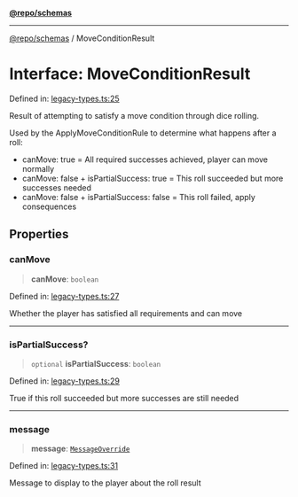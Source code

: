 [**@repo/schemas**](../README.md)

---

[@repo/schemas](../README.md) / MoveConditionResult

# Interface: MoveConditionResult

Defined in: [legacy-types.ts:25](https://github.com/alexqguo/drinking-board-game-v3/blob/15932662279983c0f0b2a6fa59ef653227975f0d/packages/schemas/src/legacy-types.ts#L25)

Result of attempting to satisfy a move condition through dice rolling.

Used by the ApplyMoveConditionRule to determine what happens after a roll:

- canMove: true = All required successes achieved, player can move normally
- canMove: false + isPartialSuccess: true = This roll succeeded but more successes needed
- canMove: false + isPartialSuccess: false = This roll failed, apply consequences

## Properties

### canMove

> **canMove**: `boolean`

Defined in: [legacy-types.ts:27](https://github.com/alexqguo/drinking-board-game-v3/blob/15932662279983c0f0b2a6fa59ef653227975f0d/packages/schemas/src/legacy-types.ts#L27)

Whether the player has satisfied all requirements and can move

---

### isPartialSuccess?

> `optional` **isPartialSuccess**: `boolean`

Defined in: [legacy-types.ts:29](https://github.com/alexqguo/drinking-board-game-v3/blob/15932662279983c0f0b2a6fa59ef653227975f0d/packages/schemas/src/legacy-types.ts#L29)

True if this roll succeeded but more successes are still needed

---

### message

> **message**: [`MessageOverride`](MessageOverride.md)

Defined in: [legacy-types.ts:31](https://github.com/alexqguo/drinking-board-game-v3/blob/15932662279983c0f0b2a6fa59ef653227975f0d/packages/schemas/src/legacy-types.ts#L31)

Message to display to the player about the roll result
